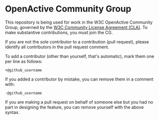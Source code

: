 # OpenActive Community Group

This repository is being used for work in the W3C OpenActive Community Group, governed by the [W3C Community License Agreement (CLA)](http://www.w3.org/community/about/agreements/cla/). To make substantive contributions, you must join the CG. 

If you are not the sole contributor to a contribution (pull request), please identify all 
contributors in the pull request comment.

To add a contributor (other than yourself, that's automatic), mark them one per line as follows:

```
+@github_username
```

If you added a contributor by mistake, you can remove them in a comment with:

```
-@github_username
```

If you are making a pull request on behalf of someone else but you had no part in designing the 
feature, you can remove yourself with the above syntax.
